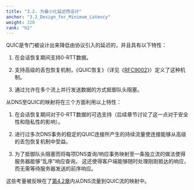 ```yaml
---
title: "3.2. 为最小化延迟而设计"
anchor: "3.2_Design_for_Minimum_Latency"
weight: 320
rank: "h2"
---
```


QUIC是专门被设计出来降低由协议引入的延迟的，并且具有以下特性：

1. 在会话恢复期间支持0-RTT数据。

2. 支持高级的丢包恢复机制，《QUIC恢复》（详见《[RFC9002](https://www.rfc-editor.org/info/rfc9002)》）定义了这种机制。

3. 通过允许在多个流上并行发送数据的方式抵御队头阻塞。

从DNS至QUIC的映射将在三个方面利用以上特性：

1. 在会话恢复期间对于0-RTT数据的可选支持（后续章节讨论了这一点对于安全性和隐私性的影响）。

2. 进行过多次DNS事务的稳定的QUIC连接所产生的持续流量使连接能够从高级的丢包恢复机制中受益。

3. 为了抵御队头阻塞而将每项DNS查询/响应事务映射至一条独立流的做法使得服务器能够“乱序”响应查询。
这还使得客户端能够随时处理刚刚抵达的响应，而无需等待服务器发送的前序响应。

这些考量被反映在了[第4.2章](#4.2_Stream_Mapping_and_Usage)内从DNS流量到QUIC流的映射中。
